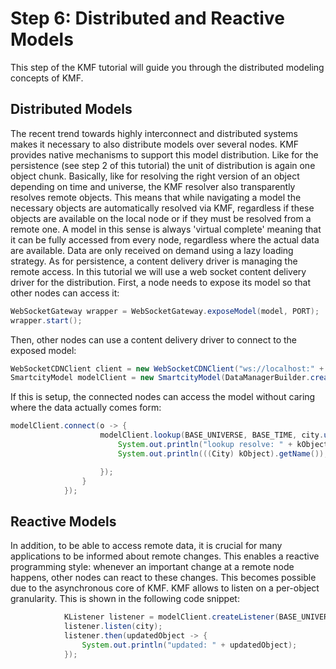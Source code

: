 Step 6: Distributed and Reactive Models
======================

This step of the KMF tutorial will guide you through the distributed modeling concepts of KMF.

Distributed Models
-------------
The recent trend towards highly interconnect and distributed systems makes it necessary to also distribute models over several nodes.
KMF provides native mechanisms to support this model distribution.
Like for the persistence (see step 2 of this tutorial) the unit of distribution is again one object chunk.
Basically, like for resolving the right version of an object depending on time and universe, the KMF resolver also transparently resolves remote objects.
This means that while navigating a model the necessary objects are automatically resolved via KMF, regardless if these objects are available on the local node or if they must be resolved from a remote one.
A model in this sense is always 'virtual complete' meaning that it can be fully accessed from every node, regardless where the actual data are available.
Data are only received on demand using a lazy loading strategy. 
As for persistence, a content delivery driver is managing the remote access. 
In this tutorial we will use a web socket content delivery driver for the distribution.
First, a node needs to expose its model so that other nodes can access it: 

```java
WebSocketGateway wrapper = WebSocketGateway.exposeModel(model, PORT);
wrapper.start();
```

Then, other nodes can use a content delivery driver to connect to the exposed model:

```java
WebSocketCDNClient client = new WebSocketCDNClient("ws://localhost:" + PORT);
SmartcityModel modelClient = new SmartcityModel(DataManagerBuilder.create().withContentDeliveryDriver(client).build());
```

If this is setup, the connected nodes can access the model without caring where the data actually comes form:

```java
modelClient.connect(o -> {
                    modelClient.lookup(BASE_UNIVERSE, BASE_TIME, city.uuid(), kObject -> {
                        System.out.println("lookup resolve: " + kObject);
                        System.out.println(((City) kObject).getName());

                    });
                }
            }); 
```

Reactive Models
-------------
In addition, to be able to access remote data, it is crucial for many applications to be informed about remote changes.
This enables a reactive programming style: whenever an important change at a remote node happens, other nodes can react to these changes.
This becomes possible due to the asynchronous core of KMF. 
KMF allows to listen on a per-object granularity. 
This is shown in the following code snippet:

```java
            KListener listener = modelClient.createListener(BASE_UNIVERSE);
            listener.listen(city);
            listener.then(updatedObject -> {
                System.out.println("updated: " + updatedObject);
            });
```
